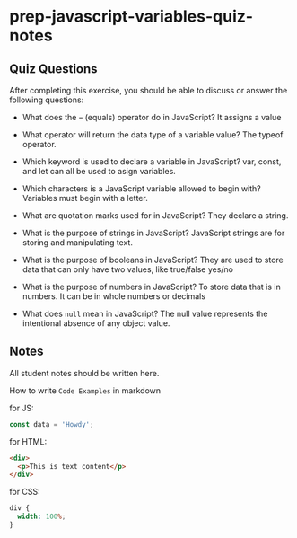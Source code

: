 # prep-javascript-variables-quiz-notes

## Quiz Questions

After completing this exercise, you should be able to discuss or answer the following questions:

- What does the `=` (equals) operator do in JavaScript?
  It assigns a value

- What operator will return the data type of a variable value?
  The typeof operator.

- Which keyword is used to declare a variable in JavaScript?
  var, const, and let can all be used to asign variables.

- Which characters is a JavaScript variable allowed to begin with?
  Variables must begin with a letter.

- What are quotation marks used for in JavaScript?
  They declare a string.

- What is the purpose of strings in JavaScript?
  JavaScript strings are for storing and manipulating text.

- What is the purpose of booleans in JavaScript?
  They are used to store data that can only have two values, like true/false yes/no

- What is the purpose of numbers in JavaScript?
  To store data that is in numbers. It can be in whole numbers or decimals

- What does `null` mean in JavaScript?
  The null value represents the intentional absence of any object value.

## Notes

All student notes should be written here.

How to write `Code Examples` in markdown

for JS:

```javascript
const data = 'Howdy';
```

for HTML:

```html
<div>
  <p>This is text content</p>
</div>
```

for CSS:

```css
div {
  width: 100%;
}
```
